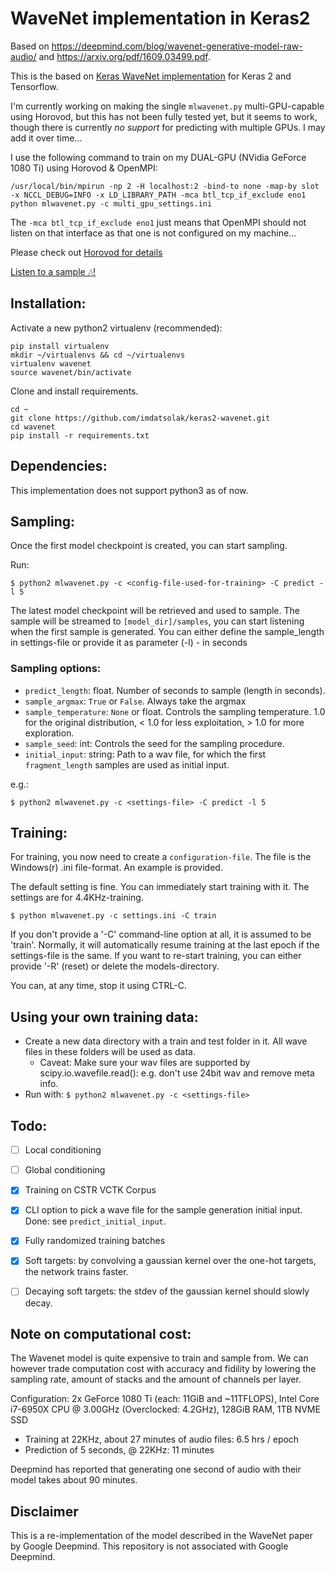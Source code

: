 # WaveNet implementation in Keras2
Based on https://deepmind.com/blog/wavenet-generative-model-raw-audio/ and https://arxiv.org/pdf/1609.03499.pdf.

This is the based on [Keras WaveNet implementation](https://github.com/basveeling/wavenet/) for Keras 2 and Tensorflow.

I'm currently working on making the single ```mlwavenet.py``` multi-GPU-capable using Horovod, but this has not been fully tested yet, but it seems to work, though there is currently *no support* for predicting with multiple GPUs. I may add it over time...

I use the following command to train on my DUAL-GPU (NVidia GeForce 1080 Ti) using Horovod & OpenMPI:
    
    /usr/local/bin/mpirun -np 2 -H localhost:2 -bind-to none -map-by slot -x NCCL_DEBUG=INFO -x LD_LIBRARY_PATH -mca btl_tcp_if_exclude eno1 python mlwavenet.py -c multi_gpu_settings.ini

The ``-mca btl_tcp_if_exclude eno1`` just means that OpenMPI should not listen on that interface as that one is not configured on my machine...

Please check out [Horovod for details](https://github.com/uber/horovod)

[Listen to a sample 🎶!](http://data.m-ailabs.bayern/data/Samples/Music/)

## Installation:
Activate a new python2 virtualenv (recommended):

    pip install virtualenv
    mkdir ~/virtualenvs && cd ~/virtualenvs
    virtualenv wavenet
    source wavenet/bin/activate

Clone and install requirements.

    cd ~
    git clone https://github.com/imdatsolak/keras2-wavenet.git
    cd wavenet
    pip install -r requirements.txt

## Dependencies:
This implementation does not support python3 as of now.

## Sampling:
Once the first model checkpoint is created, you can start sampling.

Run:

    $ python2 mlwavenet.py -c <config-file-used-for-training> -C predict -l 5

The latest model checkpoint will be retrieved and used to sample. The sample will be streamed to `[model_dir]/samples`, you can start listening when the first sample is generated.
You can either define the sample_length in settings-file or provide it as parameter (-l) - in seconds

### Sampling options:
- `predict_length`: float. Number of seconds to sample (length in seconds).
- `sample_argmax`: `True` or `False`. Always take the argmax
- `sample_temperature`: `None` or float. Controls the sampling temperature. 1.0 for the original distribution, < 1.0 for less exploitation, > 1.0 for more exploration.
- `sample_seed`: int: Controls the seed for the sampling procedure.
- `initial_input`: string: Path to a wav file, for which the first `fragment_length` samples are used as initial input.

e.g.:

    $ python2 mlwavenet.py -c <settings-file> -C predict -l 5

## Training:

For training, you now need to create a ```configuration-file```. The file is the Windows(r) .ini file-format. An example is provided.

The default setting is fine. You can immediately start training with it. The settings are for 4.4KHz-training.

    $ python mlwavenet.py -c settings.ini -C train

If you don't provide a '-C' command-line option at all, it is assumed to be 'train'. Normally, it will automatically resume training at the last epoch if the settings-file is the same. If you want to re-start training, you can either provide '-R' (reset) or delete the models-directory.

You can, at any time, stop it using CTRL-C.

## Using your own training data:
- Create a new data directory with a train and test folder in it. All wave files in these folders will be used as data.
    - Caveat: Make sure your wav files are supported by scipy.io.wavefile.read(): e.g. don't use 24bit wav and remove meta info.
- Run with: `$ python2 mlwavenet.py -c <settings-file>`

## Todo:
- [ ] Local conditioning
- [ ] Global conditioning
- [x] Training on CSTR VCTK Corpus
- [x] CLI option to pick a wave file for the sample generation initial input. Done: see `predict_initial_input`.
- [x] Fully randomized training batches
- [x] Soft targets: by convolving a gaussian kernel over the one-hot targets, the network trains faster.
- [ ] Decaying soft targets: the stdev of the gaussian kernel should slowly decay.


## Note on computational cost:
The Wavenet model is quite expensive to train and sample from. We can however trade computation cost with accuracy and fidility by lowering the sampling rate, amount of stacks and the amount of channels per layer.

Configuration: 2x GeForce 1080 Ti (each: 11GiB and ~11TFLOPS), Intel Core i7-6950X CPU @ 3.00GHz (Overclocked: 4.2GHz), 128GiB RAM, 1TB NVME SSD
- Training at 22KHz, about 27 minutes of audio files: 6.5 hrs / epoch
- Prediction of 5 seconds, @ 22KHz: 11 minutes

Deepmind has reported that generating one second of audio with their model takes about 90 minutes.

## Disclaimer
This is a re-implementation of the model described in the WaveNet paper by Google Deepmind. This repository is not associated with Google Deepmind.
